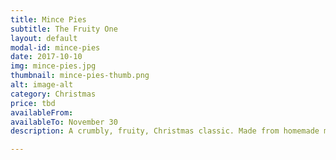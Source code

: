 ```yaml
---
title: Mince Pies
subtitle: The Fruity One
layout: default
modal-id: mince-pies
date: 2017-10-10
img: mince-pies.jpg
thumbnail: mince-pies-thumb.png
alt: image-alt
category: Christmas
price: tbd
availableFrom: 
availableTo: November 30
description: A crumbly, fruity, Christmas classic. Made from homemade mince that has been marinated for 1 month for that extra special taste.

---
```

